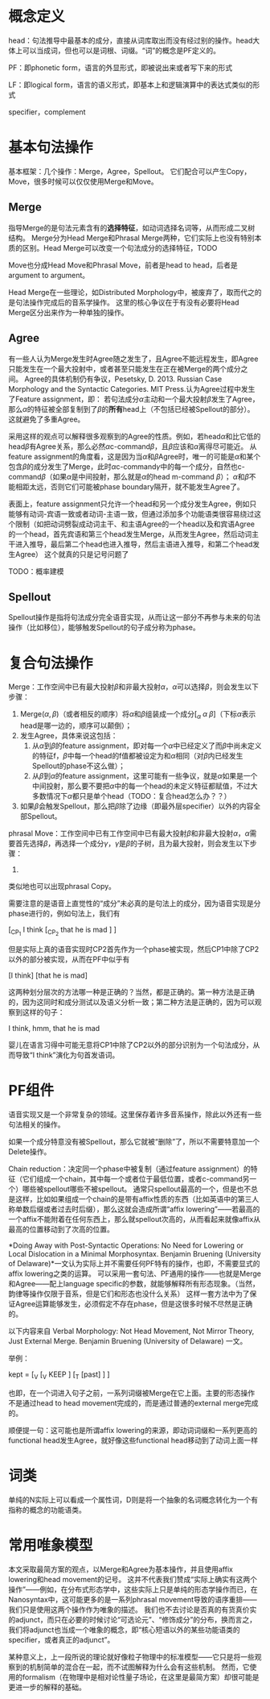 # 概念定义

head：句法推导中最基本的成分，直接从词库取出而没有经过别的操作。head大体上可以当成词，但也可以是词根、词缀。“词”的概念是PF定义的。

PF：即phonetic form，语言的外显形式，即被说出来或者写下来的形式

LF：即logical form，语言的语义形式，即基本上和逻辑演算中的表达式类似的形式

specifier，complement

# 基本句法操作

基本框架：几个操作：Merge，Agree，Spellout。
它们配合可以产生Copy，Move，很多时候可以仅仅使用Merge和Move。

## Merge

指导Merge的是句法元素含有的**选择特征**，如动词选择名词等，从而形成二叉树结构。
Merge分为Head Merge和Phrasal Merge两种，它们实际上也没有特别本质的区别。Head Merge可以改变一个句法成分的选择特征，TODO

Move也分成Head Move和Phrasal Move，前者是head to head，后者是argument to argument。

Head Merge在一些理论，如Distributed Morphology中，被废弃了，取而代之的是句法操作完成后的音系学操作。
这里的核心争议在于有没有必要将Head Merge区分出来作为一种单独的操作。

## Agree

有一些人认为Merge发生时Agree随之发生了，且Agree不能远程发生，即Agree只能发生在一个最大投射中，或者甚至只能发生在正在被Merge的两个成分之间。
Agree的具体机制仍有争议，Pesetsky, D. 2013. Russian Case Morphology and the Syntactic Categories. MIT Press.认为Agree过程中发生了Feature assignment，即：
若句法成分$\alpha$主动和一个最大投射$\beta$发生了Agree，那么$\alpha$的特征被全部复制到了$\beta$的**所有**head上（不包括已经被Spellout的部分）。
这就避免了多重Agree。

采用这样的观点可以解释很多观察到的Agree的性质。例如，若head$\alpha$和比它低的head$\beta$有Agree关系，那么必然$\alpha$c-command$\beta$，且$\beta$应该和$\alpha$离得尽可能近。
从feature assignment的角度看，这是因为当$\alpha$和$\beta$Agree时，唯一的可能是$\alpha$和某个包含$\beta$的成分发生了Merge，此时$\alpha$c-command$\gamma$中的每一个成分，自然也c-command$\beta$（如果$\alpha$是中间投射，那么就是$\alpha$的head m-command $\beta$）；
$\alpha$和$\beta$不能相距太远，否则它们可能被phase boundary隔开，就不能发生Agree了。

表面上，feature assignment只允许一个head和另一个成分发生Agree，例如只能够有动词-宾语一致或者动词-主语一致，但通过添加多个功能语类很容易绕过这个限制（如把动词劈裂成动词主干、和主语Agree的一个head以及和宾语Agree的一个head，首先宾语和第三个head发生Merge，从而发生Agree，然后动词主干进入推导，最后第二个head也进入推导，然后主语进入推导，和第二个head发生Agree）
这个就真的只是记号问题了

TODO：概率建模

## Spellout

Spellout操作是指将句法成分完全语音实现，从而让这一部分不再参与未来的句法操作（比如移位），能够触发Spellout的句子成分称为phase。

# 复合句法操作

Merge：工作空间中已有最大投射$\beta$和非最大投射$\alpha$，$\alpha$可以选择$\beta$，则会发生以下步骤：

1. $\mathrm{Merge}(\alpha, \beta)$（或者相反的顺序）将$\alpha$和$\beta$组装成一个成分$[_{\alpha} \; \alpha \; \beta]$（下标$\alpha$表示head是哪一边的，顺序可以颠倒）；
2. 发生Agree，具体来说这包括：
   1. 从$\alpha$到$\beta$的feature assignment，即对每一个$\alpha$中已经定义了而$\beta$中尚未定义的特征$\mathrm{f}$，$\beta$中每一个head的$\mathrm{f}$值都被设定为和$\alpha$相同（对$\beta$内已经发生Spellout的phase不这么做）；
   2. 从$\beta$到$\alpha$的feature assignment，这里可能有一些争议，就是$\alpha$如果是一个中间投射，那么要不要把$\alpha$中的每一个head的未定义特征都赋值，不过大多数情况下$\alpha$都只是单个head（TODO：复合head怎么办？？）
3. 如果$\beta$会触发Spellout，那么把$\beta$除了边缘（即最外层specifier）以外的内容全部Spellout。

phrasal Move：工作空间中已有工作空间中已有最大投射$\beta$和非最大投射$\alpha$，$\alpha$需要首先选择$\beta$，再选择一个成分$\gamma$，$\gamma$是$\beta$的子树，且为最大投射，则会发生以下步骤：

1.

类似地也可以出现phrasal Copy。

需要注意的是语音上直觉性的“成分”未必真的是句法上的成分，因为语音实现是分phase进行的，例如句法上，我们有

[<sub>CP<sub>1</sub></sub> I think [<sub>CP<sub>2</sub></sub> that he is mad ] ]

但是实际上真的语音实现时CP2首先作为一个phase被实现，然后CP1中除了CP2以外的部分被实现，从而在PF中似乎有

[I think] [that he is mad]

这两种划分层次的方法哪一种是正确的？当然，都是正确的。第一种方法是正确的，因为这同时和成分测试以及语义分析一致；第二种方法是正确的，因为可以观察到这样的句子：

I think, hmm, that he is mad

婴儿在语言习得中可能无意将CP1中除了CP2以外的部分识别为一个句法成分，从而导致“I think”演化为句首发语词。

# PF组件

语音实现又是一个非常复杂的领域。这里保存着许多音系操作，除此以外还有一些句法相关的操作。

如果一个成分特意没有被Spellout，那么它就被“删除”了，所以不需要特意加一个Delete操作。

Chain reduction：决定同一个phase中被复制（通过feature assignment）的特征（它们组成一个chain，其中每一个或者位于最低位置，或者c-command另一个）哪些被spellout哪些不被spellout。
通常只spellout最高的一个，但是也不总是这样，比如如果组成一个chain的是带有affix性质的东西（比如英语中的第三人称单数后缀或者过去时后缀），那么这就会造成所谓“affix lowering”——若最高的一个affix不能附着在任何东西上，那么就spellout次高的，从而看起来就像affix从最高的位置移动到了次高的位置。

*Doing Away with Post-Syntactic Operations: No Need for Lowering or Local Dislocation in a Minimal Morphosyntax. Benjamin Bruening (University of Delaware)*一文认为实际上并不需要任何PF特有的操作，也即，不需要显式的affix lowering之类的运算。
可以采用一套句法、PF通用的操作——也就是Merge和Agree——配上language specific的参数，就能够解释所有形态现象。（当然，韵律等操作仅限于音系，但是它们和形态也没什么关系）
这样一套方法中为了保证Agree运算能够发生，必须假定不存在phase，但是这很多时候不尽然是正确的。

以下内容来自
Verbal Morphology: Not Head Movement, Not Mirror Theory, Just External Merge. Benjamin Bruening (University of Delaware)
一文。

举例：

kept = [<sub>V</sub> [<sub>V</sub> KEEP ] [<sub>T</sub> [past] ] ]

也即，在一个词进入句子之前，一系列词缀被Merge在它上面。主要的形态操作不是通过head to head movement完成的，而是通过普通的external merge完成的。

顺便提一句：这可能也是所谓affix lowering的来源，即动词词缀和一系列更高的functional head发生Agree，就好像这些functional head移动到了动词上面一样

# 词类

单纯的N实际上可以看成一个属性词，D则是将一个抽象的名词概念转化为一个有指称的概念的功能语类。

# 常用唯象模型

本文采取最简方案的观点，以Merge和Agree为基本操作，并且使用affix lowering和head movement的记号。
这并不代表我们赞成“实际上确实有这两个操作”——例如，在分布式形态学中，这些实际上只是单纯的形态学操作而已，在Nanosyntax中，这可能更多的是一系列phrasal movement导致的语序重排——我们只是使用这两个操作作为唯象的描述。
我们也不去讨论是否真的有货真价实的adjunct，而只在必要的时候讨论“可选论元”、“修饰成分”的分布，换而言之，我们将adjunct也当成一个唯象的概念，即“核心短语以外的某些功能语类的specifier，或者真正的adjunct”。

某种意义上，上一段所说的理论就好像粒子物理中的标准模型——它只是将一些观察到的机制简单的混合在一起，而不试图解释为什么会有这些机制。
然而，它使用的formalism（在物理中是相对论性量子场论，在这里是最简方案）却很可能是更进一步的解释的基础。
